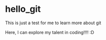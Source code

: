 # hello_git
This is just a test for me to learn more about git

Here, I can explore my talent in coding!!!! :D